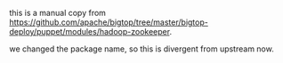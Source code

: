 this is a manual copy from https://github.com/apache/bigtop/tree/master/bigtop-deploy/puppet/modules/hadoop-zookeeper.

we changed the package name, so this is divergent from upstream now.

